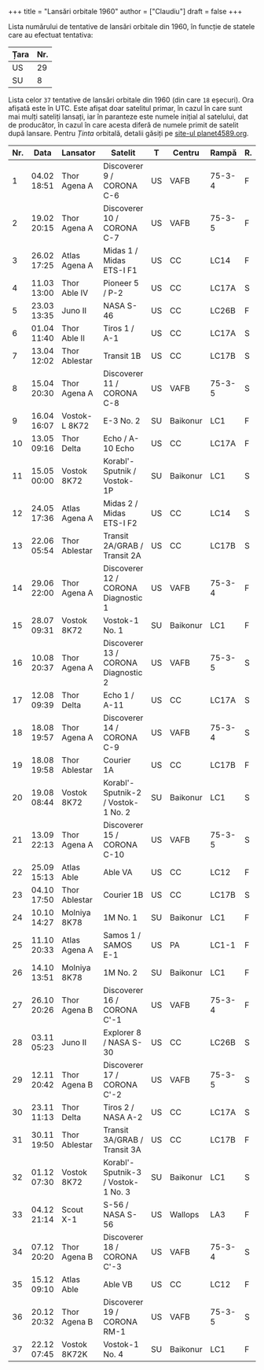 +++
title = "Lansări orbitale 1960"
author = ["Claudiu"]
draft = false
+++

Lista numărului de tentative de lansări orbitale din 1960, în funcție de statele care au efectuat tentativa:

| Țara | Nr. |
|------|-----|
| US   | 29  |
| SU   | 8   |

Lista celor `37` tentative de lansări orbitale din 1960 (din care `18` eșecuri). Ora afișată este în UTC. Este afișat doar satelitul primar, în cazul în care sunt mai mulți sateliți lansați, iar în paranteze este numele inițial al satelului, dat de producător, în cazul în care acesta diferă de numele primit de satelit după lansare. Pentru _Ținta_ orbitală, detalii găsiți pe [site-ul planet4589.org](https://planet4589.org/space/log/orbcat.html).

| Nr. | Data        | Lansator      | Satelit                             | T  | Centru   | Rampă  | R. |
|-----|-------------|---------------|-------------------------------------|----|----------|--------|----|
| 1   | 04.02 18:51 | Thor Agena A  | Discoverer 9 / CORONA C-6           | US | VAFB     | 75-3-4 | F  |
| 2   | 19.02 20:15 | Thor Agena A  | Discoverer 10 / CORONA C-7          | US | VAFB     | 75-3-5 | F  |
| 3   | 26.02 17:25 | Atlas Agena A | Midas 1 / Midas ETS-I F1            | US | CC       | LC14   | F  |
| 4   | 11.03 13:00 | Thor Able IV  | Pioneer 5 / P-2                     | US | CC       | LC17A  | S  |
| 5   | 23.03 13:35 | Juno II       | NASA S-46                           | US | CC       | LC26B  | F  |
| 6   | 01.04 11:40 | Thor Able II  | Tiros 1 / A-1                       | US | CC       | LC17A  | S  |
| 7   | 13.04 12:02 | Thor Ablestar | Transit 1B                          | US | CC       | LC17B  | S  |
| 8   | 15.04 20:30 | Thor Agena A  | Discoverer 11 / CORONA C-8          | US | VAFB     | 75-3-5 | S  |
| 9   | 16.04 16:07 | Vostok-L 8K72 | E-3 No. 2                           | SU | Baikonur | LC1    | F  |
| 10  | 13.05 09:16 | Thor Delta    | Echo / A-10 Echo                    | US | CC       | LC17A  | F  |
| 11  | 15.05 00:00 | Vostok 8K72   | Korabl'-Sputnik / Vostok-1P         | SU | Baikonur | LC1    | S  |
| 12  | 24.05 17:36 | Atlas Agena A | Midas 2 / Midas ETS-I F2            | US | CC       | LC14   | S  |
| 13  | 22.06 05:54 | Thor Ablestar | Transit 2A/GRAB / Transit 2A        | US | CC       | LC17B  | S  |
| 14  | 29.06 22:00 | Thor Agena A  | Discoverer 12 / CORONA Diagnostic 1 | US | VAFB     | 75-3-4 | F  |
| 15  | 28.07 09:31 | Vostok 8K72   | Vostok-1 No. 1                      | SU | Baikonur | LC1    | F  |
| 16  | 10.08 20:37 | Thor Agena A  | Discoverer 13 / CORONA Diagnostic 2 | US | VAFB     | 75-3-5 | S  |
| 17  | 12.08 09:39 | Thor Delta    | Echo 1 / A-11                       | US | CC       | LC17A  | S  |
| 18  | 18.08 19:57 | Thor Agena A  | Discoverer 14 / CORONA C-9          | US | VAFB     | 75-3-4 | S  |
| 19  | 18.08 19:58 | Thor Ablestar | Courier 1A                          | US | CC       | LC17B  | F  |
| 20  | 19.08 08:44 | Vostok 8K72   | Korabl'-Sputnik-2 / Vostok-1 No. 2  | SU | Baikonur | LC1    | S  |
| 21  | 13.09 22:13 | Thor Agena A  | Discoverer 15 / CORONA C-10         | US | VAFB     | 75-3-5 | S  |
| 22  | 25.09 15:13 | Atlas Able    | Able VA                             | US | CC       | LC12   | F  |
| 23  | 04.10 17:50 | Thor Ablestar | Courier 1B                          | US | CC       | LC17B  | S  |
| 24  | 10.10 14:27 | Molniya 8K78  | 1M No. 1                            | SU | Baikonur | LC1    | F  |
| 25  | 11.10 20:33 | Atlas Agena A | Samos 1 / SAMOS E-1                 | US | PA       | LC1-1  | F  |
| 26  | 14.10 13:51 | Molniya 8K78  | 1M No. 2                            | SU | Baikonur | LC1    | F  |
| 27  | 26.10 20:26 | Thor Agena B  | Discoverer 16 / CORONA C'-1         | US | VAFB     | 75-3-4 | F  |
| 28  | 03.11 05:23 | Juno II       | Explorer 8 / NASA S-30              | US | CC       | LC26B  | S  |
| 29  | 12.11 20:42 | Thor Agena B  | Discoverer 17 / CORONA C'-2         | US | VAFB     | 75-3-5 | S  |
| 30  | 23.11 11:13 | Thor Delta    | Tiros 2 / NASA A-2                  | US | CC       | LC17A  | S  |
| 31  | 30.11 19:50 | Thor Ablestar | Transit 3A/GRAB / Transit 3A        | US | CC       | LC17B  | F  |
| 32  | 01.12 07:30 | Vostok 8K72   | Korabl'-Sputnik-3 / Vostok-1 No. 3  | SU | Baikonur | LC1    | S  |
| 33  | 04.12 21:14 | Scout X-1     | S-56 / NASA S-56                    | US | Wallops  | LA3    | F  |
| 34  | 07.12 20:20 | Thor Agena B  | Discoverer 18 / CORONA C'-3         | US | VAFB     | 75-3-4 | S  |
| 35  | 15.12 09:10 | Atlas Able    | Able VB                             | US | CC       | LC12   | F  |
| 36  | 20.12 20:32 | Thor Agena B  | Discoverer 19 / CORONA RM-1         | US | VAFB     | 75-3-5 | S  |
| 37  | 22.12 07:45 | Vostok 8K72K  | Vostok-1 No. 4                      | SU | Baikonur | LC1    | F  |